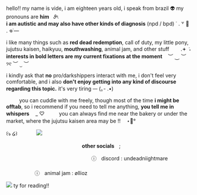 hello!! my name is vide, i am eighteen years old, i speak from brazil 👽 my pronouns are **him** ‎ ‎   𝜗ৎ  
**i am autistic and may also have other kinds of diagnosis**  (npd / bpd) ˙ . ꒷ 🍰 . 𖦹˙—  

i like many things such as **red dead redemption**, call of duty, my little pony, jujutsu kaisen, haikyuu, **mouthwashing**, animal jam, and other stuff
‎ ‎ ‎ ‎ ‎ ‎ ‎ .𖥔 ݁ ˖‎ ‎ __interests in bold letters are my current fixations at the moment__ ‎ ‎ ‎ ︶ ⏝ ︶ ୨୧ ︶ ⏝ ︶ 

i kindly ask that **no** pro/darkshippers interact with me, i don't feel very comfortable, and i also **don't enjoy getting into any kind of discourse regarding this topic.** it's very tiring  ~~--~~ (｡- .•)

‎ ‎ ‎ ‎ ‎ ‎ ‎ ‎ ‎ you can cuddle with me freely, though most of the time **i might be offtab**, so i recommend if you need to tell me anything, **you tell me in whispers** ㅤ_ ♡
‎ ‎ ‎ ‎ ‎ ‎ ‎ ‎ ‎ you can always find me near the bakery or under the market, where the jujutsu kaisen area may be !!ㅤ ⋆🐾°

꒰ঌ ໒꒱ㅤㅤㅤㅤ![](https://i.pinimg.com/736x/2d/1e/2f/2d1e2f624c40219a174122ccec11a869.jpg)  

ㅤㅤㅤㅤㅤㅤㅤㅤㅤㅤㅤㅤㅤㅤㅤㅤ**other socials**ㅤ;

ㅤㅤㅤㅤㅤㅤㅤㅤㅤㅤㅤㅤㅤㅤㅤㅤㅤㅤⓘㅤdiscord : undeadniightmareㅤㅤㅤㅤㅤㅤㅤㅤㅤㅤㅤㅤㅤㅤㅤㅤㅤㅤㅤㅤㅤㅤㅤㅤㅤㅤㅤㅤㅤㅤㅤㅤㅤㅤㅤㅤㅤㅤㅤㅤㅤㅤㅤㅤㅤㅤㅤㅤㅤⓘㅤanimal jam : øllioz


![](https://i.pinimg.com/1200x/f6/98/b9/f698b9e937942833752595a7f18d598d.jpg) ty for reading!!
